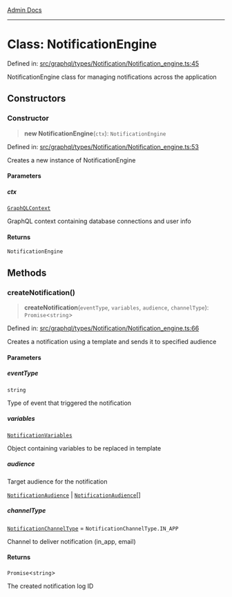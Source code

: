 [Admin Docs](/)

***

# Class: NotificationEngine

Defined in: [src/graphql/types/Notification/Notification\_engine.ts:45](https://github.com/Sourya07/talawa-api/blob/61a1911602b2f0aac7635e08ae2918f4f768e8ff/src/graphql/types/Notification/Notification_engine.ts#L45)

NotificationEngine class for managing notifications across the application

## Constructors

### Constructor

> **new NotificationEngine**(`ctx`): `NotificationEngine`

Defined in: [src/graphql/types/Notification/Notification\_engine.ts:53](https://github.com/Sourya07/talawa-api/blob/61a1911602b2f0aac7635e08ae2918f4f768e8ff/src/graphql/types/Notification/Notification_engine.ts#L53)

Creates a new instance of NotificationEngine

#### Parameters

##### ctx

[`GraphQLContext`](../../../../context/type-aliases/GraphQLContext.md)

GraphQL context containing database connections and user info

#### Returns

`NotificationEngine`

## Methods

### createNotification()

> **createNotification**(`eventType`, `variables`, `audience`, `channelType`): `Promise`\<`string`\>

Defined in: [src/graphql/types/Notification/Notification\_engine.ts:66](https://github.com/Sourya07/talawa-api/blob/61a1911602b2f0aac7635e08ae2918f4f768e8ff/src/graphql/types/Notification/Notification_engine.ts#L66)

Creates a notification using a template and sends it to specified audience

#### Parameters

##### eventType

`string`

Type of event that triggered the notification

##### variables

[`NotificationVariables`](../interfaces/NotificationVariables.md)

Object containing variables to be replaced in template

##### audience

Target audience for the notification

[`NotificationAudience`](../interfaces/NotificationAudience.md) | [`NotificationAudience`](../interfaces/NotificationAudience.md)[]

##### channelType

[`NotificationChannelType`](../enumerations/NotificationChannelType.md) = `NotificationChannelType.IN_APP`

Channel to deliver notification (in_app, email)

#### Returns

`Promise`\<`string`\>

The created notification log ID

